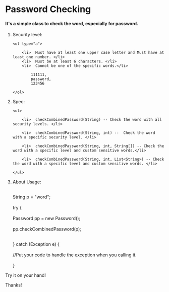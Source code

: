 Password Checking
============================

<html>

<body>
<h4>
It's a simple class to check the word, especially for password. 
</h4>

<ol type="1">

<li> Security level:

	<ol type="a">

 		<li>  Must have at least one upper case letter and Must have at least one number. </li>
 		<li>  Must be at least 6 characters. </li>
 		<li>  Cannot be one of the specific words.</li>

	 		111111, 
			password,
	 		123456
  
 	</ol>
 </li>   
    
<li> Spec: 

	<ul>

  		<li>  checkCombinedPassword(String) -- Check the word with all security levels. </li>

  		<li>  checkCombinedPassword(String, int) --  Check the word with a specific security level. </li>
  
  		<li>  checkCombinedPassword(String, int, String[]) -- Check the word with a specific level and custom sensitive words.</li> 
  
  		<li>  checkCombinedPassword(String, int, List<String>) -- Check the word with a specific level and custom sensitive words. </li>

	</ul>

</li>
  
<li> About Usage:  

<p>
   
   <br> String p = "word"; <br>
   <br> try {<br>
   <br>      Password pp = new Password(); <br>
   <br>       pp.checkCombinedPassword(p);<br>

   <br> } catch (Exception e) { <br>
   <br>   //Put your code to handle the exception when you calling it. <br>
   <br> } <br>
    
</p>

</li>

</ol>


<p>
Try it on your hand!

Thanks!
</p>

</body>

</html>
